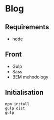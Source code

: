 # Blog
## Requirements

- node

## Front

- Gulp
- Sass
- BEM mehodology

## Initialisation

```
npm install
gulp dist
gulp
```
